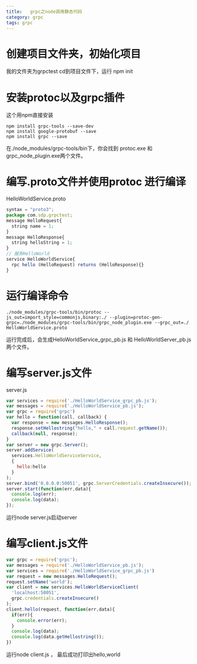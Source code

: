 ```yaml
---
title:   grpc之node调用静态代码
category: grpc
tags: grpc
---
```


# 创建项目文件夹，初始化项目
我的文件夹为grpctest
cd到项目文件下，运行 npm init

<!--more-->

# 安装protoc以及grpc插件
这个用npm直接安装
```
npm install grpc-tools --save-dev
npm install google-protobuf --save
npm install grpc --save
```
在./node_modules/grpc-tools/bin下，你会找到 protoc.exe 和 grpc_node_plugin.exe两个文件。
# 编写.proto文件并使用protoc 进行编译
HelloWorldService.proto
```js
syntax = "proto3";
package com.sdp.grpctest;
message HelloRequest{
  string name = 1;
}
message HelloResponse{
  string helloString = 1;
}
// 服务HelloWorld
service HelloWorldService{
  rpc hello (HelloRequest) returns (HelloResponse){}
}
```
# 运行编译命令
```
./node_modules/grpc-tools/bin/protoc --js_out=import_style=commonjs,binary:./ --plugin=protoc-gen-grpc=./node_modules/grpc-tools/bin/grpc_node_plugin.exe --grpc_out=./ HelloWorldService.proto
```
运行完成后，会生成HelloWorldService_grpc_pb.js 和 HelloWorldServer_pb.js两个文件。
# 编写server.js文件
server.js
```js
var services = require('./HelloWorldService_grpc_pb.js');
var messages = require('./HelloWorldService_pb.js');
var grpc = require('grpc')
var hello = function(call, callback) {
  var response = new messages.HelloResponse();
  response.setHellostring("hello," + call.request.getName());
  callback(null, response);
}
var server = new grpc.Server();
server.addService(
  services.HelloWorldServiceService,
  {
    hello:hello
  }
);
server.bind('0.0.0.0:50051', grpc.ServerCredentials.createInsecure());
server.start(function(err,data){
  console.log(err);
  console.log(data);
});
```
运行node server.js启动server

# 编写client.js文件
```js
var grpc = require('grpc');
var messages = require('./HelloWorldService_pb.js');
var services = require('./HelloWorldService_grpc_pb.js')
var request = new messages.HelloRequest();
request.setName('world');
var client = new services.HelloWorldServiceClient(
  'localhost:50051',
  grpc.credentials.createInsecure()
);
client.hello(request, function(err,data){
  if(err){
    console.error(err);
  }
  console.log(data);
  console.log(data.getHellostring());
})
```
运行node client.js ， 最后成功打印出hello,world
